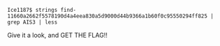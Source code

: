 ```shell=bash
Ice1187$ strings find-11660a2662f5578190d4a4eea830a5d9000d44b9366a1b60f0c95550294ff825 | grep AIS3 | less
``` 
Give it a look, and GET THE FLAG!!
